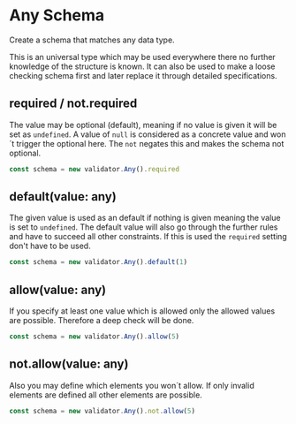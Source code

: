 # Any Schema

Create a schema that matches any data type.

This is an universal type which may be used everywhere there no further knowledge
of the structure is known. It can also be used to make a loose checking schema
first and later replace it through detailed specifications.

## required / not.required

The value may be optional (default), meaning if no value is given it will be set
as `undefined`. A value of `null` is considered as a concrete value and won´t trigger
the optional here. The `not` negates this and makes the schema not optional.

```js
const schema = new validator.Any().required
```

## default(value: any)

The given value is used as an default if nothing is given meaning the value is set
to `undefined`. The default value will also go through the further rules and have
to succeed all other constraints.
If this is used the `required` setting don't have to be used.

```js
const schema = new validator.Any().default(1)
```

## allow(value: any)

If you specify at least one value which is allowed only the allowed values are
possible. Therefore a deep check will be done.

```js
const schema = new validator.Any().allow(5)
```

## not.allow(value: any)

Also you may define which elements you won´t allow. If only invalid elements are
defined all other elements are possible.

```js
const schema = new validator.Any().not.allow(5)
```
